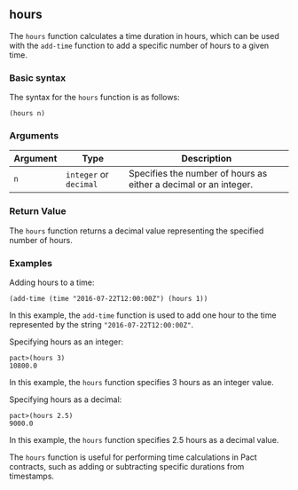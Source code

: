 ## hours
The `hours` function calculates a time duration in hours, which can be used with the `add-time` function to add a specific number of hours to a given time.

### Basic syntax

The syntax for the `hours` function is as follows:

`(hours n)`

### Arguments

| Argument | Type | Description |
| --- | --- | --- |
| `n` | `integer` or `decimal` | Specifies the number of hours as either a decimal or an integer. |

### Return Value

The `hours` function returns a decimal value representing the specified number of hours.

### Examples

Adding hours to a time:

```pact
(add-time (time "2016-07-22T12:00:00Z") (hours 1))
```

In this example, the `add-time` function is used to add one hour to the time represented by the string `"2016-07-22T12:00:00Z"`.

Specifying hours as an integer:

```pact
pact>(hours 3)
10800.0
```

In this example, the `hours` function specifies 3 hours as an integer value.

Specifying hours as a decimal:

```pact
pact>(hours 2.5)
9000.0
```

In this example, the `hours` function specifies 2.5 hours as a decimal value.

The `hours` function is useful for performing time calculations in Pact contracts, such as adding or subtracting specific durations from timestamps.
